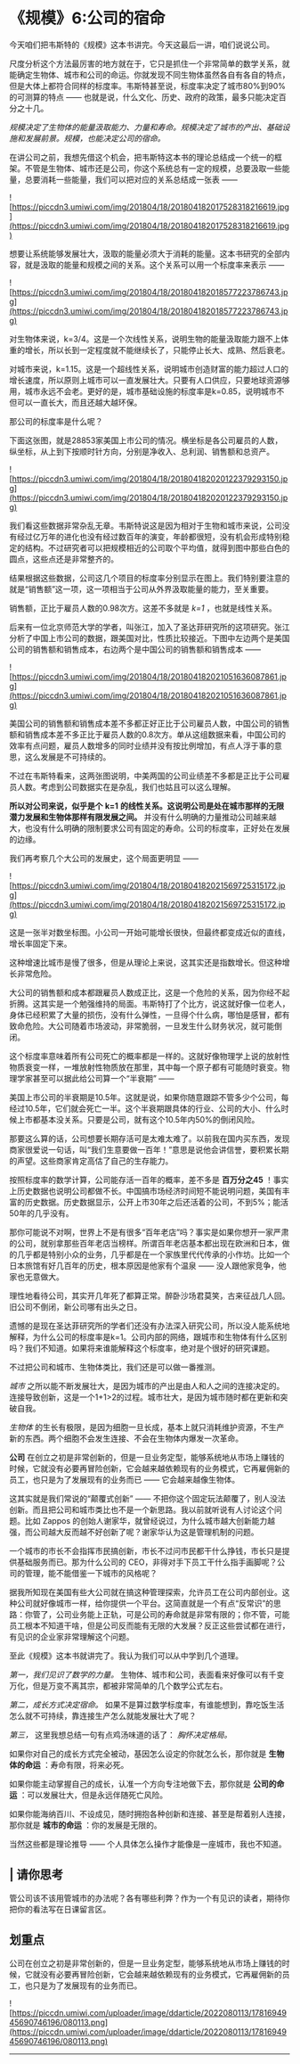 # 《规模》6:公司的宿命

今天咱们把韦斯特的《规模》这本书讲完。今天这最后一讲，咱们说说公司。

尺度分析这个方法最厉害的地方就在于，它只是抓住一个非常简单的数学关系，就能确定生物体、城市和公司的命运。你就发现不同生物体虽然各自有各自的特点，但是大体上都符合同样的标度率。韦斯特甚至说，标度率决定了城市80%到90%的可测算的特点 —— 也就是说，什么文化、历史、政府的政策，最多只能决定百分之十几。

 *规模决定了生物体的能量汲取能力、力量和寿命。规模决定了城市的产出、基础设施和发展前景。规模，也能决定公司的宿命。*

在讲公司之前，我想先借这个机会，把韦斯特这本书的理论总结成一个统一的框架。不管是生物体、城市还是公司，你这个系统总有一定的规模，总要汲取一些能量，总要消耗一些能量，我们可以把对应的关系总结成一张表 —— 

![https://piccdn3.umiwi.com/img/201804/18/201804182017528318216619.jpg](https://piccdn3.umiwi.com/img/201804/18/201804182017528318216619.jpg)

想要让系统能够发展壮大，汲取的能量必须大于消耗的能量。这本书研究的全部内容，就是汲取的能量和规模之间的关系。这个关系可以用一个标度率来表示 ——

![https://piccdn3.umiwi.com/img/201804/18/201804182018577223786743.jpg](https://piccdn3.umiwi.com/img/201804/18/201804182018577223786743.jpg)

对生物体来说，k=3/4。这是一个次线性关系，说明生物的能量汲取能力跟不上体重的增长，所以长到一定程度就不能继续长了，只能停止长大、成熟、然后衰老。

对城市来说，k=1.15。这是一个超线性关系，说明城市创造财富的能力超过人口的增长速度，所以原则上城市可以一直发展壮大。只要有人口供应，只要地球资源够用，城市永远不会老。更好的是，城市基础设施的标度率是k=0.85，说明城市不但可以一直长大，而且还越大越环保。

那公司的标度率是什么呢？

下面这张图，就是28853家美国上市公司的情况。横坐标是各公司雇员的人数，纵坐标，从上到下按顺时针方向，分别是净收入、总利润、销售额和总资产。

![https://piccdn3.umiwi.com/img/201804/18/201804182020122379293150.jpg](https://piccdn3.umiwi.com/img/201804/18/201804182020122379293150.jpg)

我们看这些数据非常杂乱无章。韦斯特说这是因为相对于生物和城市来说，公司没有经过亿万年的进化也没有经过数百年的演变，年龄都很短，没有机会形成特别稳定的结构。不过研究者可以把规模相近的公司取个平均值，就得到图中那些白色的圆点，这些点还是非常整齐的。

结果根据这些数据，公司这几个项目的标度率分别显示在图上。我们特别要注意的就是“销售额”这一项，这一项相当于公司从外界汲取能量的能力，至关重要。

销售额，正比于雇员人数的0.98次方。这差不多就是 *k=1* ，也就是线性关系。

后来有一位北京师范大学的学者，叫张江，加入了圣达菲研究所的这项研究。张江分析了中国上市公司的数据，跟美国对比，性质比较接近。下图中左边两个是美国公司的销售额和销售成本，右边两个是中国公司的销售额和销售成本 ——

![https://piccdn3.umiwi.com/img/201804/18/201804182021051636087861.jpg](https://piccdn3.umiwi.com/img/201804/18/201804182021051636087861.jpg)

美国公司的销售额和销售成本差不多都正好正比于公司雇员人数，中国公司的销售额和销售成本差不多正比于雇员人数的0.8次方。单从这组数据来看，中国公司的效率有点问题，雇员人数增多的同时业绩并没有按比例增加，有点人浮于事的意思，这么发展是不可持续的。

不过在韦斯特看来，这两张图说明，中美两国的公司业绩差不多都是正比于公司雇员人数。考虑到公司数据实在是杂乱，我们也姑且可以这么理解。

 **所以对公司来说，似乎是个**  **k=1**  **的线性关系。这说明公司是处在城市那样的无限潜力发展和生物体那样有限发展之间。** 并没有什么明确的力量推动公司越来越大，也没有什么明确的限制要求公司有固定的寿命。公司的标度率，正好处在发展的边缘。

我们再考察几个大公司的发展史，这个局面更明显 —— 

![https://piccdn3.umiwi.com/img/201804/18/201804182021569725315172.jpg](https://piccdn3.umiwi.com/img/201804/18/201804182021569725315172.jpg)

这是一张半对数坐标图。小公司一开始可能增长很快，但最终都变成近似的直线，增长率固定下来。

这种增速比城市是慢了很多，但是从理论上来说，这其实还是指数增长。但这种增长非常危险。

大公司的销售额和成本都跟雇员人数成正比，这是一个危险的关系，因为你经不起折腾。这其实是一个勉强维持的局面。韦斯特打了个比方，说这就好像一位老人，身体已经积累了大量的损伤，没有什么弹性，一旦得个什么病，哪怕是感冒，都有致命危险。大公司随着市场波动，非常脆弱，一旦发生什么财务状况，就可能倒闭。

这个标度率意味着所有公司死亡的概率都是一样的。这就好像物理学上说的放射性物质衰变一样，一堆放射性物质放在那里，其中每一个原子都有可能随时衰变。物理学家甚至可以据此给公司算一个“半衰期” ——

美国上市公司的半衰期是10.5年。这就是说，如果你随意跟踪不管多少个公司，每经过10.5年，它们就会死亡一半。这个半衰期跟具体的行业、公司的大小、什么时候上市都基本没关系。只要是公司，就有这个10.5年内50%的倒闭风险。

那要这么算的话，公司想要长期存活可是太难太难了。以前我在国内买东西，发现商家很爱说一句话，叫“我们生意要做一百年！”意思是说他会讲信誉，要积累长期的声望。这些商家肯定高估了自己的生存能力。

按照标度率的数学计算，公司能存活一百年的概率，差不多是 **百万分之45** ！事实上历史数据也说明公司都做不长。中国搞市场经济时间短不能说明问题，美国有丰富的历史数据。历史数据显示，公开上市30年之后还活着的公司，不到5%；能活50年的几乎没有。

那你可能说不对啊，世界上不是有很多“百年老店”吗？事实是如果你想开一家严肃的公司，就别拿那些百年老店当榜样。所谓百年老店基本都出现在欧洲和日本，做的几乎都是特别小众的业务，几乎都是在一个家族里代代传承的小作坊。比如一个日本旅馆有好几百年的历史，根本原因是他家有个温泉 —— 没人跟他家竞争，他家也无意做大。

理性地看待公司，其实开几年死了都算正常。醉卧沙场君莫笑，古来征战几人回。旧公司不倒闭，新公司哪有出头之日。

遗憾的是现在圣达菲研究所的学者们还没有办法深入研究公司，所以没人能系统地解释，为什么公司的标度率是k=1。公司内部的网络，跟城市和生物体有什么区别吗？我们不知道。如果将来谁能解释这个标度率，绝对是个很好的研究课题。

不过把公司和城市、生物体类比，我们还是可以做一番推测。

 *城市* 之所以能不断发展壮大，是因为城市的产出是由人和人之间的连接决定的。连接导致创新，这是一个1+1>2的过程。城市壮大，是因为城市随时都在更新和突破自我。

 *生物体* 的生长有极限，是因为细胞一旦长成，基本上就只消耗维护资源，不生产新的东西。两个细胞不会发生连接、不会在生物体内爆发一次革命。

 **公司** 在创立之初是非常创新的，但是一旦业务定型，能够系统地从市场上赚钱的时候，它就没有必要再冒险创新，它会越来越依赖现有的业务模式，它再雇佣新的员工，也只是为了发展现有的业务而已 —— 它会越来越像生物体。

这其实就是我们常说的“颠覆式创新” —— 不把你这个固定玩法颠覆了，别人没法创新。而且把公司和城市类比也不是一个新思路。我以前就听说有人讨论这个问题。比如 Zappos 的创始人谢家华，就曾经说过，为什么城市越大创新能力越强，而公司越大反而越不好创新了呢？谢家华认为这是管理机制的问题。

一个城市的市长不会指挥市民搞创新，市长不过问市民都干什么挣钱，市长只是提供基础服务而已。那为什么公司的 CEO，非得对手下员工干什么指手画脚呢？公司的管理，能不能借鉴一下城市的风格呢？

据我所知现在美国有些大公司就在搞这种管理探索，允许员工在公司内部创业。这种公司就好像城市一样，给你提供一个平台。这简直就是一个有点“反常识”的思路：你管了，公司业务能上正轨，可是公司的寿命就是非常有限的；你不管，可能员工根本不知道干啥，但是公司反而能有无限的大发展？反正这些尝试都在进行，有见识的企业家非常理解这个问题。

至此《规模》这本书就讲完了。我认为我们可以从中学到几个道理。

 *第一，我们见识了数学的力量。* 生物体、城市和公司，表面看来好像可以有千变万化，但是万变不离其宗，都被非常简单的几个数学公式左右。

 *第二，成长方式决定宿命。* 如果不是算过数学标度率，有谁能想到，靠吃饭生活怎么就不可持续，靠连接生产怎么就能发展壮大了呢？

 *第三，* 这里我想总结一句有点鸡汤味道的话了： *胸怀决定格局。*

如果你对自己的成长方式完全被动，基因怎么设定的你就怎么长，那你就是 **生物体的命运** ：寿命有限，将来必死。

如果你能主动掌握自己的成长，认准一个方向专注地做下去，那你就是 **公司的命运** ：可以发展壮大，但是永远伴随死亡风险。

如果你能海纳百川、不设成见，随时拥抱各种创新和连接、甚至是帮着别人连接，那你就是 **城市的命运** ：你的发展是无限的。

当然这些都是理论推导 —— 个人具体怎么操作才能像是一座城市，我也不知道。

## | 请你思考

管公司该不该用管城市的办法呢？各有哪些利弊？作为一个有见识的读者，期待你把你的看法写在日课留言区。

## 划重点

公司在创立之初是非常创新的，但是一旦业务定型，能够系统地从市场上赚钱的时候，它就没有必要再冒险创新，它会越来越依赖现有的业务模式，它再雇佣新的员工，也只是为了发展现有的业务而已。

![https://piccdn.umiwi.com/uploader/image/ddarticle/2022080113/1781694945690746196/080113.png](https://piccdn.umiwi.com/uploader/image/ddarticle/2022080113/1781694945690746196/080113.png)

---
